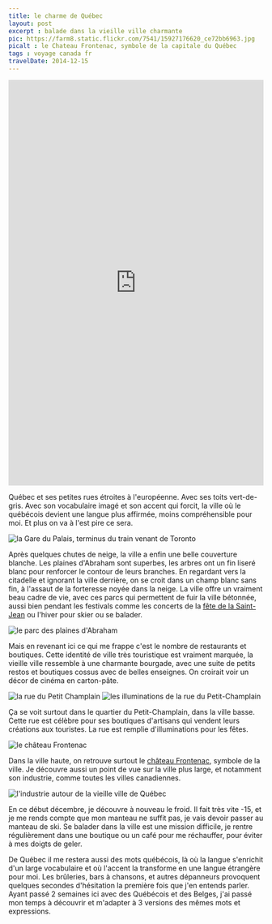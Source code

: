 ```yaml
---
title: le charme de Québec
layout: post
excerpt : balade dans la vieille ville charmante
pic: https://farm8.static.flickr.com/7541/15927176620_ce72bb6963.jpg
picalt : le Chateau Frontenac, symbole de la capitale du Québec
tags : voyage canada fr
travelDate: 2014-12-15
---
```


<iframe class="map" width='100%' height='800px' frameBorder='0' src='https://a.tiles.mapbox.com/v4/vincetraveller.lgbk9f3o/attribution,zoompan,geocoder,share.html?access_token=pk.eyJ1IjoidmluY2V0cmF2ZWxsZXIiLCJhIjoiMkxNUmEyVSJ9.EgFX8zbKFkf-b8UJ2M5CHQ'></iframe>

Québec et ses petites rues étroites à l'européenne. Avec ses toits vert-de-gris. Avec son vocabulaire imagé et son accent qui forcit, la ville où le québécois devient une langue plus affirmée, moins compréhensible pour moi. Et plus on va à l'est pire ce sera.

![la Gare du Palais, terminus du train venant de Toronto](https://farm8.static.flickr.com/7541/15928292169_447f217f5e_c.jpg)

Après quelques chutes de neige, la ville a enfin une belle couverture blanche. Les plaines d'Abraham sont superbes, les arbres ont un fin liseré blanc pour renforcer le contour de leurs branches. En regardant vers la citadelle et ignorant la ville derrière, on se croit dans un champ blanc sans fin, à l'assaut de la forteresse noyée dans la neige. La ville offre un vraiment beau cadre de vie, avec ces parcs qui permettent de fuir la ville bétonnée, aussi bien pendant les festivals comme les concerts de la [fête de la Saint-Jean][1] ou l'hiver pour skier ou se balader.

![le parc des plaines d'Abraham](https://farm8.staticflickr.com/7479/15926934878_e8f38e7b36_c.jpg)

Mais en revenant ici ce qui me frappe c'est le nombre de restaurants et boutiques. Cette identité de ville très touristique est vraiment marquée, la vieille ville ressemble à une charmante bourgade, avec une suite de petits restos et boutiques cossus avec de belles enseignes. On croirait voir un décor de cinéma en carton-pâte.

![la rue du Petit Champlain](https://farm8.static.flickr.com/7514/15928634787_2cedc014b2_c.jpg) ![les illuminations de la rue du Petit-Champlain](https://farm8.staticflickr.com/7506/15928628097_6db231ba2c_c.jpg)

Ça se voit surtout dans le quartier du Petit-Champlain, dans la ville basse. Cette rue est célèbre pour ses boutiques d'artisans qui vendent leurs créations aux touristes. La rue est remplie d'illuminations pour les fêtes.

![le château Frontenac](https://farm8.static.flickr.com/7564/15494668703_38409a3111_c.jpg)

Dans la ville haute, on retrouve surtout le [château Frontenac][2], symbole de la ville. Je découvre aussi un point de vue sur la ville plus large, et notamment son industrie, comme toutes les villes canadiennes.

![l'industrie autour de la vieille ville de Québec](https://farm8.static.flickr.com/7475/15492040344_a65c8b5b09_c.jpg)

En ce début décembre, je découvre à nouveau le froid. Il fait très vite -15, et je me rends compte que mon manteau ne suffit pas, je vais devoir passer au manteau de ski. Se balader dans la ville est une mission difficile, je rentre régulièrement dans une boutique ou un café pour me réchauffer, pour éviter à mes doigts de geler.

De Québec il me restera aussi des mots québécois, là où la langue s'enrichit d'un large vocabulaire et où l'accent la transforme en une langue étrangère pour moi. Les brûleries, bars à chansons, et autres dépanneurs provoquent quelques secondes d'hésitation la première fois que j'en entends parler. Ayant passé 2 semaines ici avec des Québécois et des Belges, j'ai passé mon temps à découvrir et m'adapter à 3 versions des mêmes mots et expressions.


[1]: https://fr.wikipedia.org/wiki/Fête_nationale_du_Québec "La fête nationale du Québec a lieu le 24 juin, pour célébrer la Saint-Jean-Baptiste"
[2]: http://fr.wikipedia.org/wiki/Ch%C3%A2teau_Frontenac
